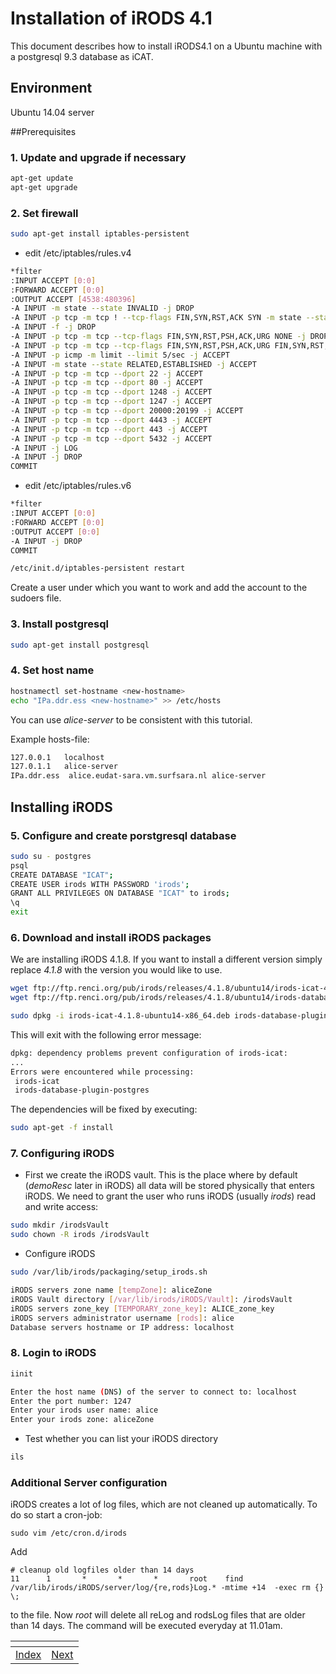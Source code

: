 # Installation of iRODS 4.1
This document describes how to install iRODS4.1 on a Ubuntu machine with a postgresql 9.3 database as iCAT.

## Environment
Ubuntu 14.04 server

##Prerequisites
### 1. Update and upgrade if necessary
```sh
apt-get update
apt-get upgrade
```
### 2. Set firewall
```sh
sudo apt-get install iptables-persistent
```
- edit /etc/iptables/rules.v4
```sh
*filter
:INPUT ACCEPT [0:0]
:FORWARD ACCEPT [0:0]
:OUTPUT ACCEPT [4538:480396]
-A INPUT -m state --state INVALID -j DROP
-A INPUT -p tcp -m tcp ! --tcp-flags FIN,SYN,RST,ACK SYN -m state --state NEW -j DROP
-A INPUT -f -j DROP
-A INPUT -p tcp -m tcp --tcp-flags FIN,SYN,RST,PSH,ACK,URG NONE -j DROP
-A INPUT -p tcp -m tcp --tcp-flags FIN,SYN,RST,PSH,ACK,URG FIN,SYN,RST,PSH,ACK,URG -j DROP
-A INPUT -p icmp -m limit --limit 5/sec -j ACCEPT
-A INPUT -m state --state RELATED,ESTABLISHED -j ACCEPT
-A INPUT -p tcp -m tcp --dport 22 -j ACCEPT
-A INPUT -p tcp -m tcp --dport 80 -j ACCEPT
-A INPUT -p tcp -m tcp --dport 1248 -j ACCEPT
-A INPUT -p tcp -m tcp --dport 1247 -j ACCEPT
-A INPUT -p tcp -m tcp --dport 20000:20199 -j ACCEPT
-A INPUT -p tcp -m tcp --dport 4443 -j ACCEPT
-A INPUT -p tcp -m tcp --dport 443 -j ACCEPT
-A INPUT -p tcp -m tcp --dport 5432 -j ACCEPT
-A INPUT -j LOG
-A INPUT -j DROP
COMMIT
```
- edit /etc/iptables/rules.v6
```sh
*filter
:INPUT ACCEPT [0:0]
:FORWARD ACCEPT [0:0]
:OUTPUT ACCEPT [0:0]
-A INPUT -j DROP
COMMIT
```

```sh
/etc/init.d/iptables-persistent restart
```

Create a user under which you want to work and add the account to the sudoers file.

### 3. Install postgresql
```sh
sudo apt-get install postgresql
```

### 4. Set host name

```sh
hostnamectl set-hostname <new-hostname>
echo "IPa.ddr.ess <new-hostname>" >> /etc/hosts
```
You can use *alice-server* to be consistent with this tutorial.

Example hosts-file:
```sh
127.0.0.1   localhost
127.0.1.1	alice-server
IPa.ddr.ess  alice.eudat-sara.vm.surfsara.nl alice-server
```

## Installing iRODS
### 5. Configure and create porstgresql database
```sh
sudo su - postgres
psql
CREATE DATABASE "ICAT";
CREATE USER irods WITH PASSWORD 'irods';
GRANT ALL PRIVILEGES ON DATABASE "ICAT" to irods;
\q
exit
```
### 6. Download and install iRODS packages
We are installing iRODS 4.1.8. If you want to install a different version simply replace *4.1.8* with the version you would like to use.
```sh
wget ftp://ftp.renci.org/pub/irods/releases/4.1.8/ubuntu14/irods-icat-4.1.8-ubuntu14-x86_64.deb
wget ftp://ftp.renci.org/pub/irods/releases/4.1.8/ubuntu14/irods-database-plugin-postgres-1.8-ubuntu14-x86_64.deb
```

```sh
sudo dpkg -i irods-icat-4.1.8-ubuntu14-x86_64.deb irods-database-plugin-postgres-1.8-ubuntu14-x86_64.deb
```
This will exit with the following error message:
```sh
dpkg: dependency problems prevent configuration of irods-icat:
...
Errors were encountered while processing:
 irods-icat
 irods-database-plugin-postgres
```
The dependencies will be fixed by executing:
```sh
sudo apt-get -f install
```

### 7. Configuring iRODS
- First we create the iRODS vault. This is the place where by default (*demoResc* later in iRODS) all data will be stored physically that enters iRODS. We need to grant the user who runs iRODS (usually *irods*) read and write access:
```sh
sudo mkdir /irodsVault
sudo chown -R irods /irodsVault
```

- Configure iRODS
```sh
sudo /var/lib/irods/packaging/setup_irods.sh
```

```sh
iRODS servers zone name [tempZone]: aliceZone
iRODS Vault directory [/var/lib/irods/iRODS/Vault]: /irodsVault
iRODS servers zone_key [TEMPORARY_zone_key]: ALICE_zone_key
iRODS servers administrator username [rods]: alice
Database servers hostname or IP address: localhost
```

### 8. Login to iRODS

```sh
iinit
```

```sh
Enter the host name (DNS) of the server to connect to: localhost
Enter the port number: 1247
Enter your irods user name: alice
Enter your irods zone: aliceZone
```
- Test whether you can list your iRODS directory
```sh
ils
```

### Additional Server configuration
iRODS creates a lot of log files, which are not cleaned up automatically. To do so start a cron-job:
```
sudo vim /etc/cron.d/irods
```
Add
```
# cleanup old logfiles older than 14 days
11      1       *       *       *       root    find /var/lib/irods/iRODS/server/log/{re,rods}Log.* -mtime +14  -exec rm {} \;
```
to the file. 
Now *root* will delete all reLog and rodsLog files that are older than 14 days. The command will be executed everyday at 11.01am.

[]()|[]()
----|----
 [Index](https://github.com/EUDAT-Training/B2SAFE-B2STAGE-Training)  | [Next](https://github.com/EUDAT-Training/B2SAFE-B2STAGE-Training/blob/master/01-iRODS-handson-user.md)
